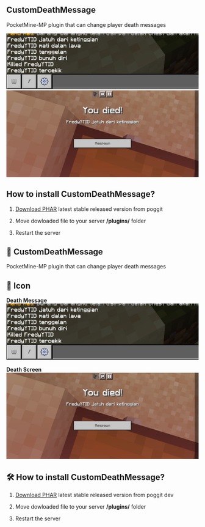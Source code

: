 ## CustomDeathMessage

PocketMine-MP plugin that can change player death messages

<a align="center"><img src="https://github.com/Bad4Second/CustomDeathMessage/blob/main/foto1.jpg"></a>
<a align="center"><img src="https://github.com/Bad4Second/CustomDeathMessage/blob/main/foto2.jpg"></a>

## How to install CustomDeathMessage?

1) [Download PHAR](https://poggit.pmmp.io/ci/CustomDeathMessage) latest stable released version from poggit

2) Move dowloaded file to your server **/plugins/** folder

3) Restart the server

## 🎁 CustomDeathMessage

PocketMine-MP plugin that can change player death messages

## 📸 Icon
**Death Message**
<a align="center"><img src="https://github.com/Bad4Second/CustomDeathMessage/blob/main/foto1.jpg"></a>

**Death Screen**
<a align="center"><img src="https://github.com/Bad4Second/CustomDeathMessage/blob/main/foto2.jpg"></a>

## 🛠 How to install CustomDeathMessage?

1) [Download PHAR](https://poggit.pmmp.io/ci/Bad4Second/CustomDeathMessage/CustomDeathMessage) latest stable released version from poggit dev

2) Move dowloaded file to your server **/plugins/** folder

3) Restart the server

